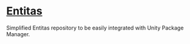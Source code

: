 # [Entitas](https://github.com/sschmid/Entitas-CSharp)
Simplified Entitas repository to be easily integrated with Unity Package Manager.
